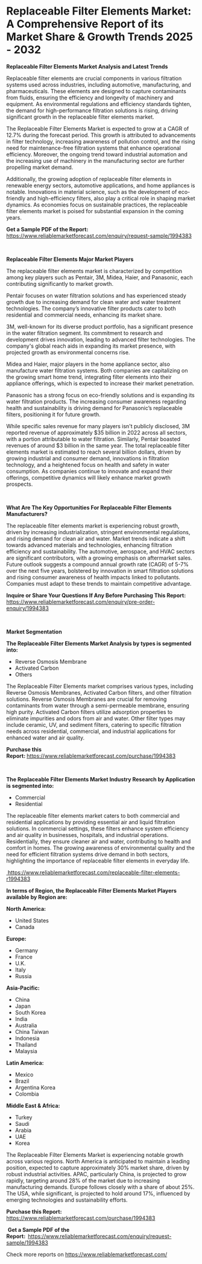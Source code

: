 <p><h1>Replaceable Filter Elements Market: A Comprehensive Report of its Market Share & Growth Trends 2025 - 2032</h1></p><p><strong>Replaceable Filter Elements Market Analysis and Latest Trends</strong></p>
<p><p>Replaceable filter elements are crucial components in various filtration systems used across industries, including automotive, manufacturing, and pharmaceuticals. These elements are designed to capture contaminants from fluids, ensuring the efficiency and longevity of machinery and equipment. As environmental regulations and efficiency standards tighten, the demand for high-performance filtration solutions is rising, driving significant growth in the replaceable filter elements market.</p><p>The Replaceable Filter Elements Market is expected to grow at a CAGR of 12.7% during the forecast period. This growth is attributed to advancements in filter technology, increasing awareness of pollution control, and the rising need for maintenance-free filtration systems that enhance operational efficiency. Moreover, the ongoing trend toward industrial automation and the increasing use of machinery in the manufacturing sector are further propelling market demand.</p><p>Additionally, the growing adoption of replaceable filter elements in renewable energy sectors, automotive applications, and home appliances is notable. Innovations in material science, such as the development of eco-friendly and high-efficiency filters, also play a critical role in shaping market dynamics. As economies focus on sustainable practices, the replaceable filter elements market is poised for substantial expansion in the coming years.</p></p>
<p><strong>Get a Sample PDF of the Report:&nbsp;</strong> <a href="https://www.reliablemarketforecast.com/enquiry/request-sample/1994383?utm_campaign=2193&utm_medium=2&utm_source=Github&utm_content=ia&utm_term=10022025&utm_id=replaceable-filter-elements">https://www.reliablemarketforecast.com/enquiry/request-sample/1994383</a></p>
<p>&nbsp;</p>
<p><strong>Replaceable Filter Elements Major Market Players</strong></p>
<p><p>The replaceable filter elements market is characterized by competition among key players such as Pentair, 3M, Midea, Haier, and Panasonic, each contributing significantly to market growth. </p><p>Pentair focuses on water filtration solutions and has experienced steady growth due to increasing demand for clean water and water treatment technologies. The company’s innovative filter products cater to both residential and commercial needs, enhancing its market share.</p><p>3M, well-known for its diverse product portfolio, has a significant presence in the water filtration segment. Its commitment to research and development drives innovation, leading to advanced filter technologies. The company's global reach aids in expanding its market presence, with projected growth as environmental concerns rise.</p><p>Midea and Haier, major players in the home appliance sector, also manufacture water filtration systems. Both companies are capitalizing on the growing smart home trend, integrating filter elements into their appliance offerings, which is expected to increase their market penetration.</p><p>Panasonic has a strong focus on eco-friendly solutions and is expanding its water filtration products. The increasing consumer awareness regarding health and sustainability is driving demand for Panasonic’s replaceable filters, positioning it for future growth.</p><p>While specific sales revenue for many players isn't publicly disclosed, 3M reported revenue of approximately $35 billion in 2022 across all sectors, with a portion attributable to water filtration. Similarly, Pentair boasted revenues of around $3 billion in the same year. The total replaceable filter elements market is estimated to reach several billion dollars, driven by growing industrial and consumer demand, innovations in filtration technology, and a heightened focus on health and safety in water consumption. As companies continue to innovate and expand their offerings, competitive dynamics will likely enhance market growth prospects.</p></p>
<p>&nbsp;</p>
<p><strong>What Are The Key Opportunities For Replaceable Filter Elements Manufacturers?</strong></p>
<p><p>The replaceable filter elements market is experiencing robust growth, driven by increasing industrialization, stringent environmental regulations, and rising demand for clean air and water. Market trends indicate a shift towards advanced materials and technologies, enhancing filtration efficiency and sustainability. The automotive, aerospace, and HVAC sectors are significant contributors, with a growing emphasis on aftermarket sales. Future outlook suggests a compound annual growth rate (CAGR) of 5-7% over the next five years, bolstered by innovation in smart filtration solutions and rising consumer awareness of health impacts linked to pollutants. Companies must adapt to these trends to maintain competitive advantage.</p></p>
<p><strong>Inquire or Share Your Questions If Any Before Purchasing This Report:</strong> <a href="https://www.reliablemarketforecast.com/enquiry/pre-order-enquiry/1994383?utm_campaign=2193&utm_medium=2&utm_source=Github&utm_content=ia&utm_term=10022025&utm_id=replaceable-filter-elements">https://www.reliablemarketforecast.com/enquiry/pre-order-enquiry/1994383</a></p>
<p>&nbsp;</p>
<p><strong>Market Segmentation</strong></p>
<p><strong>The Replaceable Filter Elements Market Analysis by types is segmented into:</strong></p>
<p><ul><li>Reverse Osmosis Membrane</li><li>Activated Carbon</li><li>Others</li></ul></p>
<p><p>The Replaceable Filter Elements market comprises various types, including Reverse Osmosis Membranes, Activated Carbon filters, and other filtration solutions. Reverse Osmosis Membranes are crucial for removing contaminants from water through a semi-permeable membrane, ensuring high purity. Activated Carbon filters utilize adsorption properties to eliminate impurities and odors from air and water. Other filter types may include ceramic, UV, and sediment filters, catering to specific filtration needs across residential, commercial, and industrial applications for enhanced water and air quality.</p></p>
<p><strong>Purchase this Report:&nbsp;</strong><a href="https://www.reliablemarketforecast.com/purchase/1994383?utm_campaign=2193&utm_medium=2&utm_source=Github&utm_content=ia&utm_term=10022025&utm_id=replaceable-filter-elements">https://www.reliablemarketforecast.com/purchase/1994383</a></p>
<p>&nbsp;</p>
<p><strong>The Replaceable Filter Elements Market Industry Research by Application is segmented into:</strong></p>
<p><ul><li>Commercial</li><li>Residential</li></ul></p>
<p><p>The replaceable filter elements market caters to both commercial and residential applications by providing essential air and liquid filtration solutions. In commercial settings, these filters enhance system efficiency and air quality in businesses, hospitals, and industrial operations. Residentially, they ensure cleaner air and water, contributing to health and comfort in homes. The growing awareness of environmental quality and the need for efficient filtration systems drive demand in both sectors, highlighting the importance of replaceable filter elements in everyday life.</p></p>
<p><a href="https://www.reliablemarketforecast.com/replaceable-filter-elements-r1994383?utm_campaign=2193&utm_medium=2&utm_source=Github&utm_content=ia&utm_term=10022025&utm_id=replaceable-filter-elements">&nbsp;https://www.reliablemarketforecast.com/replaceable-filter-elements-r1994383</a></p>
<p><strong>In terms of Region, the Replaceable Filter Elements Market Players available by Region are:</strong></p>
<p>
    <p> <strong> North America: </strong>
        <ul>
            <li>United States</li>
            <li>Canada</li>
        </ul>
        </p> 
    <p> <strong> Europe: </strong>
        <ul>
            <li>Germany</li>
            <li>France</li>
            <li>U.K.</li>
            <li>Italy</li>
            <li>Russia</li>
        </ul>
        </p> 
    <p> <strong> Asia-Pacific: </strong>
        <ul>
            <li>China</li>
            <li>Japan</li>
            <li>South Korea</li>
            <li>India</li>
            <li>Australia</li>
            <li>China Taiwan</li>
            <li>Indonesia</li>
            <li>Thailand</li>
            <li>Malaysia</li>
        </ul>
        </p> 
    <p> <strong> Latin America: </strong>
        <ul>
            <li>Mexico</li>
            <li>Brazil</li>
            <li>Argentina Korea</li>
            <li>Colombia</li>
        </ul>
        </p> 
    <p> <strong> Middle East & Africa: </strong>
        <ul>
            <li>Turkey</li>
            <li>Saudi</li>
            <li>Arabia</li>
            <li>UAE</li>
            <li>Korea</li>
        </ul>
    </p>
    </p>
<p><p>The Replaceable Filter Elements Market is experiencing notable growth across various regions. North America is anticipated to maintain a leading position, expected to capture approximately 30% market share, driven by robust industrial activities. APAC, particularly China, is projected to grow rapidly, targeting around 28% of the market due to increasing manufacturing demands. Europe follows closely with a share of about 25%. The USA, while significant, is projected to hold around 17%, influenced by emerging technologies and sustainability efforts.</p></p>
<p><strong>Purchase this Report: </strong><a href="https://www.reliablemarketforecast.com/purchase/1994383?utm_campaign=2193&utm_medium=2&utm_source=Github&utm_content=ia&utm_term=10022025&utm_id=replaceable-filter-elements">https://www.reliablemarketforecast.com/purchase/1994383</a></p>
<p>&nbsp;<strong>Get a Sample PDF of the Report:&nbsp;&nbsp;</strong><a href="https://www.reliablemarketforecast.com/enquiry/request-sample/1994383?utm_campaign=2193&utm_medium=2&utm_source=Github&utm_content=ia&utm_term=10022025&utm_id=replaceable-filter-elements">https://www.reliablemarketforecast.com/enquiry/request-sample/1994383</a></p>
<p><strong></strong></p>
<p>Check more reports on <a href="https://www.reliablemarketforecast.com/?utm_campaign=2193&utm_medium=2&utm_source=Github&utm_content=ia&utm_term=10022025&utm_id=replaceable-filter-elements">https://www.reliablemarketforecast.com/</a></p>